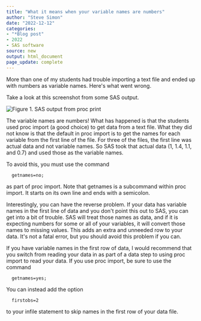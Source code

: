 ```yaml
---
title: "What it means when your variable names are numbers"
author: "Steve Simon"
date: "2022-12-12"
categories: 
- "*Blog post"
- 2022
- SAS software
source: new
output: html_document
page_update: complete
---
```


More than one of my students had trouble importing a text file and ended up with numbers as variable names. Here's what went wrong.

<!---more--->

Take a look at this screenshot from some SAS output.

![Figure 1. SAS output from proc print](http://www.pmean.com/new-images/22/numbers-as-variable-names-01.png)

The variable names are numbers! What has happened is that the students used proc import (a good choice) to get data from a text file. What they did not know is that the default in proc import is to get the names for each variable from the first line of the file. For three of the files, the first line was actual data and not variable names. So SAS took that actual data (1, 1.4, 1.1, and 0.7) and used those as the variable names.

To avoid this, you must use the command

```
  getnames=no;
```

as part of proc import. Note that getnames is a subcommand within proc import. It starts on its own line and ends with a semicolon.

Interestingly, you can have the reverse problem. If your data has variable names in the first line of data and you don't point this out to SAS, you can get into a bit of trouble. SAS will treat those names as data, and if it is expecting numbers for some or all of your variables, it will convert those names to missing values. This adds an extra and unneeded row to your data. It's not a fatal error, but you should avoid this problem if you can.

If you have variable names in the first row of data, I would recommend that you switch from reading your data in as part of a data step to using proc import to read your data. If you use proc import, be sure to use the command

```
  getnames=yes;
```

You can instead add the option

```
  firstobs=2
```

to your infile statement to skip names in the first row of your data file.

